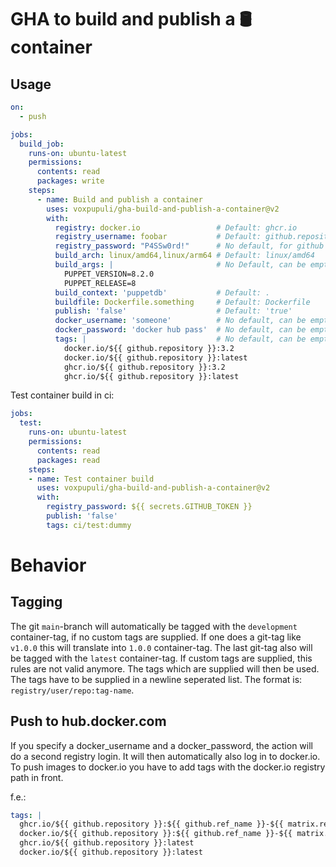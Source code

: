 # GHA to build and publish a 🛢️ container

## Usage

```yaml
on:
  - push

jobs:
  build_job:
    runs-on: ubuntu-latest
    permissions:
      contents: read
      packages: write
    steps:
      - name: Build and publish a container
        uses: voxpupuli/gha-build-and-publish-a-container@v2
        with:
          registry: docker.io                 # Default: ghcr.io
          registry_username: foobar           # Default: github.repository_owner
          registry_password: "P4SSw0rd!"      # No default, for github set it to ${{ secrets.GITHUB_TOKEN }}
          build_arch: linux/amd64,linux/arm64 # Default: linux/amd64
          build_args: |                       # No Default, can be empty
            PUPPET_VERSION=8.2.0
            PUPPET_RELEASE=8
          build_context: 'puppetdb'           # Default: .
          buildfile: Dockerfile.something     # Default: Dockerfile
          publish: 'false'                    # Default: 'true'
          docker_username: 'someone'          # No default, can be empty
          docker_password: 'docker hub pass'  # No default, can be empty
          tags: |                             # No default, can be empty
            docker.io/${{ github.repository }}:3.2
            docker.io/${{ github.repository }}:latest
            ghcr.io/${{ github.repository }}:3.2
            ghcr.io/${{ github.repository }}:latest
```

Test container build in ci:

```yaml
jobs:
  test:
    runs-on: ubuntu-latest
    permissions:
      contents: read
      packages: read
    steps:
    - name: Test container build
      uses: voxpupuli/gha-build-and-publish-a-container@v2
      with:
        registry_password: ${{ secrets.GITHUB_TOKEN }}
        publish: 'false'
        tags: ci/test:dummy
```

# Behavior

## Tagging

The git `main`-branch will automatically be tagged with the `development` container-tag, if no custom tags are supplied.
If one does a git-tag like `v1.0.0` this will translate into `1.0.0` container-tag.
The last git-tag also will be tagged with the `latest` container-tag.
If custom tags are supplied, this rules are not valid anymore.
The tags which are supplied will then be used. The tags have to be supplied in a newline seperated list.
The format is: `registry/user/repo:tag-name`.

## Push to hub.docker.com

If you specify a docker_username and a docker_password, the action will do a second registry login.
It will then automatically also log in to docker.io. To push images to docker.io you have to add tags with the docker.io registry path in front.

f.e.:
```yaml
tags: |
  ghcr.io/${{ github.repository }}:${{ github.ref_name }}-${{ matrix.release }}
  docker.io/${{ github.repository }}:${{ github.ref_name }}-${{ matrix.release }}
  ghcr.io/${{ github.repository }}:latest
  docker.io/${{ github.repository }}:latest
```

